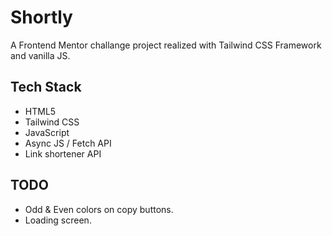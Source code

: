 # **Shortly**

A Frontend Mentor challange project realized with
Tailwind CSS Framework and vanilla JS.

## **Tech Stack**

-   HTML5
-   Tailwind CSS
-   JavaScript
-   Async JS / Fetch API
-   Link shortener API

## **TODO**

-   Odd & Even colors on copy buttons.
-   Loading screen.
